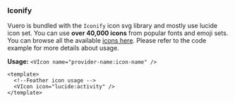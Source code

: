 ### Iconify

Vuero is bundled with the `Iconify` icon svg library and mostly use 
lucide icon set. You can use **over 40,000 icons** from popular fonts
and emoji sets. You can browse all the available [icons here](https://icones.js.org/).
Please refer to the code example for more details about usage.

**Usage:**
`<VIcon name="provider-name:icon-name" />`
<!--code-->

```vue
<template>
  <!--Feather icon usage -->
  <VIcon icon="lucide:activity" />
</template>
```

<!--/code-->
